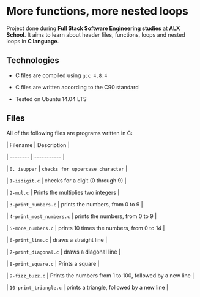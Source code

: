 # More functions, more nested loops
				
Project done during **Full Stack Software Engineering studies** at **ALX School**. It aims to learn about header files, functions, loops and nested loops in **C language**.
	
## Technologies
		
* C files are compiled using `gcc 4.8.4`
		
* C files are written according to the C90 standard
		
* Tested on Ubuntu 14.04 LTS
		
		
## Files
		
All of the following files are programs written in C:
		
		
| Filename | Description |
		
| -------- | ----------- |
		
| `0. isupper` |  `checks for uppercase character` |
		
| `1-isdigit.c` | checks for a digit (0 through 9) |
		
| `2-mul.c` | Prints the multiplies two integers |
		
| `3-print_numbers.c` | prints the numbers, from 0 to 9 |
		
| `4-print_most_numbers.c` |  prints the numbers, from 0 to 9 |
		
| `5-more_numbers.c` |  prints 10 times the numbers, from 0 to 14 |
		
| `6-print_line.c` |  draws a straight line  |
		
| `7-print_diagonal.c` | draws a diagonal line |
		
| `8-print_square.c` | Prints a square |
		
| `9-fizz_buzz.c` | Prints the numbers from 1 to 100, followed by a new line |
		
| `10-print_triangle.c` |  prints a triangle, followed by a new line |
